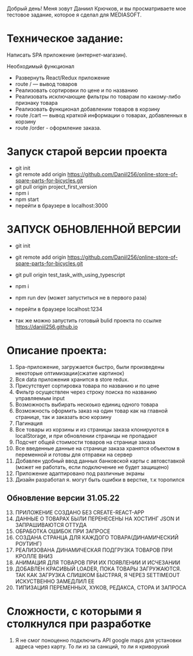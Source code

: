Добрый день! Меня зовут Даниил Крючков, и вы просматриваете мое тестовое задание, которое я сделал для MEDIASOFT. 

# Техническое задание:
Написать SPA приложение (интернет-магазин).

Необходимый функционал

- Развернуть React/Redux приложение 
- route / — вывод товаров 
- Реализовать сортировки
по цене и по названию 
- Реализовать исключающие
фильтры по товарам по какому-либо признаку
товара 
- Реализовать функционал добавлениw товаров в
корзину
- route /cart — вывод краткой информации о товарах,
добавленных в корзину
- route /order - оформление заказа. 



# Запуск старой версии проекта 
- git init
- git remote add origin https://github.com/Daniil256/online-store-of-spare-parts-for-bicycles.git
- git pull origin project_first_version
- npm i
- npm start
- перейти в браузере в localhost:3000


# ЗАПУСК ОБНОВЛЕННОЙ ВЕРСИИ
- git init
- git remote add origin https://github.com/Daniil256/online-store-of-spare-parts-for-bicycles.git
- git pull origin test_task_with_using_typescript
- npm i
- npm run dev (может запуститься не в первого раза)
- перейти в браузере localhost:1234

- так же можно запустить готовый bulid проекта по ссылке https://daniil256.github.io


# Описание проекта:
1. Spa-приложение, загружается быстро, были произведены некоторые оптимизации(сжатие картинок)
2. Вся data приложения хранится в store redux.
3. Присутствует сортировка товара по названию и по цене
4. Фильтр осуществлен через строку поиска по названию управляемым input
5. Возможность выбирать нескоько единиц одного товара
6. Возможность оформить заказ на один товар как на главной странице, так и заказать всю корзину
7. Пагинация
8. Все товары из корзины и из страницы заказа клонируются в localStorage, и при обновлении страницы не пропадают
9. Подсчет общей стоимости товаров на странице заказа
10. Все введенные данные на странице заказа хранятся объектом в переменной и готовы для отправки на сервер
11. Добавлен удобный ввод данных банковской карты с автовставкой (может не работать, если подключение не будет защищено)
12. Приложение адаптировано под различные экраны
13. Дизайн разработал я. могут быть ошибки в верстке, т.к торопился

## Обновление версии 31.05.22
13. ПРИЛОЖЕНИЕ СОЗДАНО БЕЗ CREATE-REACT-APP
14. ДАННЫЕ О ТОВАРАХ БЫЛИ ПЕРЕНЕСЕНЫ НА ХОСТИНГ JSON И ЗАПРАШИВАЮТСЯ ОТТУДА
15. ОБРАБОТКА ОШИБОК ПРИ ЗАПРОСЕ
16. СОЗДАНА СТРАНЦА ДЛЯ КАЖДОГО ТОВАРА(ДИНАМИЧЕСКИЙ РОУТИНГ)
17. РЕАЛИЗОВАНА ДИНАМИЧЕСКАЯ ПОДГРУЗКА ТОВАРОВ ПРИ КРОЛЛЕ ВНИЗ
18. АНИМАЦИЯ ДЛЯ ТОВАРОВ ПРИ ИХ ПОЯВЛЕНИИ И ИСЧЕЗАНИИ
19. ДОБАВЛЕН КРАСИВЫЙ LOADER, ПОКА ТОВАРЫ ЗАГРУЖАЮТСЯ. ТАК КАК ЗАГРУЗКА СЛИШКОМ БЫСТРАЯ, Я ЧЕРЕЗ SETTIMEOUT ИСКУСТВЕННО ЗАМЕДЛИЛ ЕЕ
20. ТИПИЗАЦИЯ ПЕРЕМЕННЫХ, ХУКОВ, РЕДАКСА, СТОРА И ЗАПРОСА 


# Сложности, с которыми я столкнулся при разработке
1. Я не смог поноценно подключить API google maps для установки адреса через карту. То ли из за санкций, то ли я криворукий
